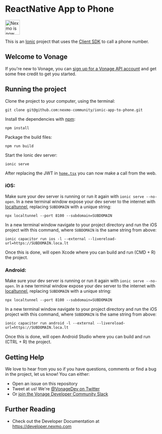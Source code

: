 # ReactNative App to Phone

<img src="https://developer.nexmo.com/assets/images/Vonage_Nexmo.svg" height="48px" alt="Nexmo is now known as Vonage" />

This is an [Ionic](https://ionicframework.com) project that uses the [Client SDK](https://developer.nexmo.com/client-sdk/overview) to call a phone number. 

## Welcome to Vonage

If you're new to Vonage, you can [sign up for a Vonage API account](https://dashboard.nexmo.com/sign-up?utm_source=DEV_REL&utm_medium=github&utm_campaign=) and get some free credit to get you started.

## Running the project
Clone the project to your computer, using the terminal:

`git clone git@github.com:nexmo-community/ionic-app-to-phone.git`

Install the dependencies with [npm](http://npmjs.com):

`npm install`

Package the build files:

`npm run build`

Start the Ionic dev server:

`ionic serve`

After replacing the JWT in [`home.tsx`](https://github.com/nexmo-community/ionic-app-to-phone/blob/2ba25e7d451f4412ddc90a8a6f85928bc3aef388/src/pages/Home.tsx#L13) you can now make a call from the web.

### iOS:

Make sure your dev server is running or run it again with `ionic serve --no-open`. In a new terminal window expose your dev server to the internet with [localtunnel](https://github.com/localtunnel/localtunnel), replacing `SUBDOMAIN` with a unique string:

`npx localtunnel --port 8100 --subdomain=SUBDOMAIN`

In a new terminal window navigate to your project directory and run the iOS project with this command, where `SUBDOMAIN` is the same string from above:

`ionic capacitor run ios -l --external --livereload-url=https://SUBDOMAIN.loca.lt`

Once this is done, will open Xcode where you can build and run (CMD + R) the project. 

### Android:

Make sure your dev server is running or run it again with `ionic serve --no-open`. In a new terminal window expose your dev server to the internet with [localtunnel](https://github.com/localtunnel/localtunnel), replacing `SUBDOMAIN` with a unique string:

`npx localtunnel --port 8100 --subdomain=SUBDOMAIN`

In a new terminal window navigate to your project directory and run the iOS project with this command, where `SUBDOMAIN` is the same string from above:

`ionic capacitor run android -l --external --livereload-url=https://SUBDOMAIN.loca.lt`

Once this is done, will open Android Studio where you can build and run (CTRL + R) the project. 



## Getting Help

We love to hear from you so if you have questions, comments or find a bug in the project, let us know! You can either:

* Open an issue on this repository
* Tweet at us! We're [@VonageDev on Twitter](https://twitter.com/VonageDev)
* Or [join the Vonage Developer Community Slack](https://developer.nexmo.com/community/slack)

## Further Reading

* Check out the Developer Documentation at <https://developer.nexmo.com>
